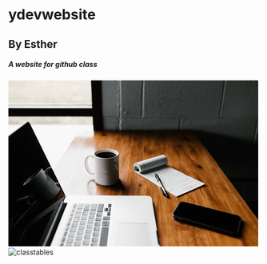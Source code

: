 # ydevwebsite
## By Esther
##### A website for github class
![banner](banner.png)
![classtables](https://unsplash.com/photos/yf9hEzG8EKI)
